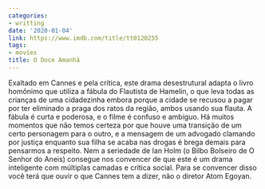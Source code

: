 ```yaml
---
categories:
- writting
date: '2020-01-04'
link: https://www.imdb.com/title/tt0120255
tags:
- movies
title: O Doce Amanhã
---
```


Exaltado em Cannes e pela crítica, este drama desestrutural adapta o livro homônimo que utiliza a fábula do Flautista de Hamelin, o que leva todas as crianças de uma cidadezinha embora porque a cidade se recusou a pagar por ter eliminado a praga dos ratos da região, ambos usando sua flauta. A fábula é curta e poderosa, e o filme é confuso e ambíguo. Há muitos momentos que não temos certeza por que houve uma transição de um certo personagem para o outro, e a mensagem de um advogado clamando por justiça enquanto sua filha se acaba nas drogas é brega demais para pensarmos a respeito. Nem a seriedade de Ian Holm (o Bilbo Bolseiro de O Senhor do Aneis) consegue nos convencer de que este é um drama inteligente com múltiplas camadas e crítica social. Para se convencer disso você terá que ouvir o que Cannes tem a dizer, não o diretor Atom Egoyan.